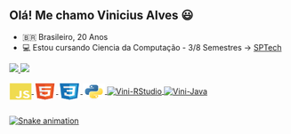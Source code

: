 ## Olá! Me chamo Vinicius Alves 😃
- 🇧🇷  Brasileiro, 20 Anos
- 💻 Estou cursando Ciencia da Computação - 3/8 Semestres -> [SPTech](https://www.sptech.school/?gclid=Cj0KCQjwy5maBhDdARIsAMxrkw3qQsDDMK-vYX_gR94oc4GLs_oD-UXLogCOIGUDghyjefrHbu9Rmf0aAvrREALw_wcB)
<div align="left">
  <a href="https://github.com/Vinicius-Alves02">
  <img height="180em" src="https://github-readme-stats.vercel.app/api?username=Vinicius-Alves02&show_icons=true&theme=dark&include_all_commits=true&count_private=true"/>
  <img height="180em" src="https://github-readme-stats.vercel.app/api/top-langs/?username=Vinicius-Alves02&layout=compact&langs_count=7&theme=dark"/>
</div>
<div style="display: inline_block"><br>
  <img align="center" alt="Vini-Js" height="30" width="40" src="https://raw.githubusercontent.com/devicons/devicon/master/icons/javascript/javascript-plain.svg">
  <img align="center" alt="Vini-HTML" height="30" width="40" src="https://raw.githubusercontent.com/devicons/devicon/master/icons/html5/html5-original.svg">
  <img align="center" alt="Vini-CSS" height="30" width="40" src="https://raw.githubusercontent.com/devicons/devicon/master/icons/css3/css3-original.svg">
  <img align="center" alt="Vini-Python" height="30" width="40" src="https://raw.githubusercontent.com/devicons/devicon/master/icons/python/python-original.svg">
  <img align="center" alt="Vini-RStudio" height="30" width="40" src="https://cdn.jsdelivr.net/gh/devicons/devicon/icons/rstudio/rstudio-original.svg">
  <img align="center" alt="Vini-Java" height="30" width="40" src="https://cdn.jsdelivr.net/gh/devicons/devicon/icons/java/java-original.svg">
</div>

## 

  ![Snake animation](https://github.com/Vinicius-Alves02/Vinicius-Alves02/blob/output/github-contribution-grid-snake.svg)
<!---
Vinicius-Alves02/Vinicius-Alves02 is a ✨ special ✨ repository because its `README.md` (this file) appears on your GitHub profile.
You can click the Preview link to take a look at your changes.
--->
